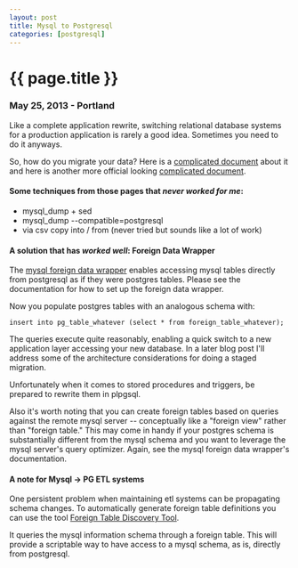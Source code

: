 ```yaml
---
layout: post
title: Mysql to Postgresql
categories: [postgresql]
---
```


# {{ page.title }}

### May 25, 2013 - Portland

Like a complete application rewrite, switching relational database systems for a production application is rarely a good idea.  Sometimes you need to do it anyways.

So, how do you migrate your data?  Here is a <a href="http://en.wikibooks.org/wiki/Converting_MySQL_to_PostgreSQL">complicated document</a> about it and here is another more official looking <a href="http://wiki.postgresql.org/wiki/How_to_make_a_proper_migration_from_MySQL_to_PostgreSQL">complicated document</a>.

#### Some techniques from those pages that *never worked for me*:

- mysql_dump + sed
- mysql_dump --compatible=postgresql
- via csv copy into / from (never tried but sounds like a lot of work)

#### A solution that has *worked well*: Foreign Data Wrapper

The <a href="https://github.com/bdigital/mysql_fdw">mysql foreign data wrapper</a> enables accessing mysql tables directly from postgresql as if they were postgres tables.  Please see the documentation for how to set up the foreign data wrapper.

Now you populate postgres tables with an analogous schema with:

```
insert into pg_table_whatever (select * from foreign_table_whatever);
```

The queries execute quite reasonably, enabling a quick switch to a new application layer accessing your new database.  In a later blog post I'll address some of the architecture considerations for doing a staged migration.

Unfortunately when it comes to stored procedures and triggers, be prepared to rewrite them in plpgsql.

Also it's worth noting that you can create foreign tables based on queries against the remote mysql server -- conceptually like a "foreign view" rather than "foreign table."  This may come in handy if your postgres schema is substantially different from the mysql schema and you want to leverage the mysql server's query optimizer.  Again, see the mysql foreign data wrapper's documentation.

#### A note for Mysql -> PG ETL systems

One persistent problem when maintaining etl systems can be propagating schema changes.  To automatically generate foreign table definitions you can use the tool <a href="https://github.com/bdigital/mysql_fdw_discover">Foreign Table Discovery Tool</a>.

It queries the mysql information schema through a foreign table.  This will provide a scriptable way to have access to a mysql schema, as is, directly from postgresql.




